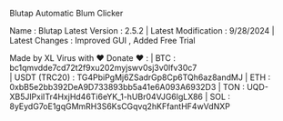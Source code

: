 Blutap Automatic Blum Clicker

Name : Blutap
Latest Version : 2.5.2 |
Latest Modification : 9/28/2024 |
Latest Changes : Improved GUI , Added Free Trial 

Made by XL Virus with ❤️
Donate ❤️ : 
| BTC : bc1qmvdde7cd72t2f9xu202myjswv0sj3v0lfv30c7                                                                                    
| USDT (TRC20) : TG4PbiPgMj6ZSadrGp8Cp6TQh6az8andMJ 
| ETH : 0xbB5e2bb392DeA9D733893bb5a41e6A093A6932D3 
| TON : UQD-XB5JlPxiITr4HxjHd46Ti6eYK_1-hUBr04VJG6lgLX86 
| SOL : 8yEydG7oE1gqGMmRH3S6KsCGqvq2hKFfantHF4wVdNXP
